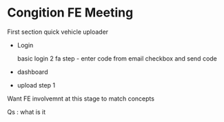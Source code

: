 # Congition FE Meeting

First section quick vehicle uploader

- Login

    basic login
    2 fa step - enter code from email
    checkbox and send code


- dashboard
- upload step 1

Want FE involvemnt at this stage to match concepts

Qs :
what is it